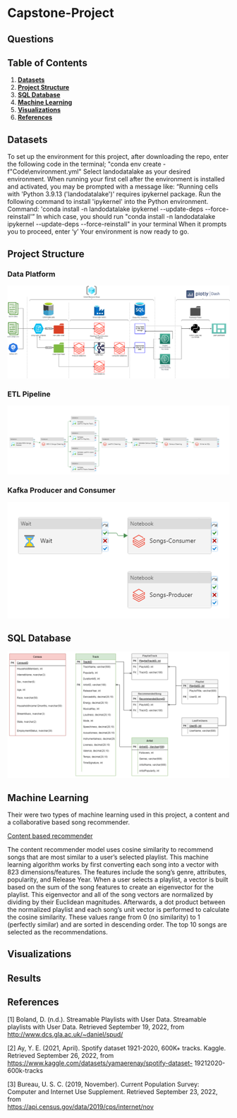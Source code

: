 # Capstone-Project

## Questions

## Table of Contents
1. **[Datasets](#datasets)**
2. **[Project Structure](#structure)**
3. **[SQL Database](#sql)**
4. **[Machine Learning](#learning)**
5. **[Visualizations](#Visuals)**
6. **[References](#references)**


<a name="datasets"></a>
## Datasets
To set up the environment for this project, after downloading the repo, enter the following code in the terminal; "conda env create -f"Code\environment.yml"
Select landodatalake as your desired environment.
When running your first cell after the environment is installed and activated, you may be prompted with a message like:
“Running cells with 'Python 3.9.13 ('landodatalake')' requires ipykernel package.
Run the following command to install 'ipykernel' into the Python environment. 
Command: 'conda install -n landodatalake ipykernel --update-deps --force-reinstall'”
In which case, you should run "conda install -n landodatalake ipykernel --update-deps --force-reinstall" in your terminal
When it prompts you to proceed, enter ‘y’
Your environment is now ready to go.


<a name="structure"></a>
## Project Structure
### Data Platform
![Owner](https://github.com/EduardStalmakov/Capstone-Project/blob/main/ProjectSpecifications/DataPlaformDiagram.png)
### ETL Pipeline
![Owner](https://github.com/EduardStalmakov/Capstone-Project/blob/main/ProjectSpecifications/ETL-Pipeline.PNG)
### Kafka Producer and Consumer
![Owner](https://github.com/EduardStalmakov/Capstone-Project/blob/main/ProjectSpecifications/Kafka-Producer-Consumer.PNG)

<a name="sql"></a>
## SQL Database
![SQL-Data](https://github.com/EduardStalmakov/Capstone-Project/blob/main/ERD.png)
<a name="learning"></a>
## Machine Learning
Their were two types of machine learning used in this project, a content and a collaborative based song recommender. 

<ins>Content based recommender</ins>

The content recommender model uses cosine similarity to recommend songs that are most similar to a user’s selected playlist. This machine learning algorithm works by first converting each song into a vector with 823 dimensions/features. The features include the song’s genre, attributes, popularity, and Release Year. When a user selects a playlist, a vector is built based on the sum of the song features to create an eigenvector for the playlist. This eigenvector and all of the song vectors are normalized by dividing by their Euclidean magnitudes. Afterwards, a dot product between the normalized playlist and each song’s unit vector is performed to calculate the cosine similarity. These values range from 0 (no similarity) to 1 (perfectly similar) and are sorted in descending order. The top 10 songs are selected as the recommendations. 


<a name="Visuals"></a>
## Visualizations

<a name="results"></a>
## Results

<a name="references"></a>
## References
[1] Boland, D. (n.d.). Streamable Playlists with User Data. Streamable playlists with User Data.
        Retrieved September 19, 2022, from http://www.dcs.gla.ac.uk/~daniel/spud/
        
[2] Ay, Y. E. (2021, April). Spotify dataset 1921-2020, 600K+ tracks. Kaggle. Retrieved September 26,
        2022, from https://www.kaggle.com/datasets/yamaerenay/spotify-dataset- 19212020-600k-tracks 
        
[3] Bureau, U. S. C. (2019, November). Current Population Survey: Computer and Internet Use Supplement. Retrieved September 23, 2022, from  
        https://api.census.gov/data/2019/cps/internet/nov

